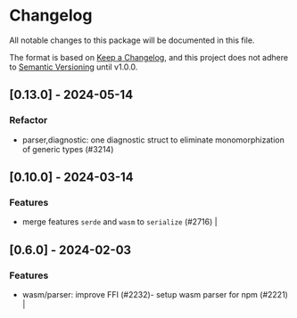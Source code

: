 # Changelog

All notable changes to this package will be documented in this file.

The format is based on [Keep a Changelog](https://keepachangelog.com/en/1.0.0/),
and this project does not adhere to [Semantic Versioning](https://semver.org/spec/v2.0.0.html) until v1.0.0.

## [0.13.0] - 2024-05-14

### Refactor

* parser,diagnostic: one diagnostic struct to eliminate monomorphization of generic types (#3214)

## [0.10.0] - 2024-03-14

### Features
- merge features `serde` and `wasm` to `serialize` (#2716) |

## [0.6.0] - 2024-02-03

### Features

* wasm/parser: improve FFI (#2232)- setup wasm parser for npm (#2221) |

